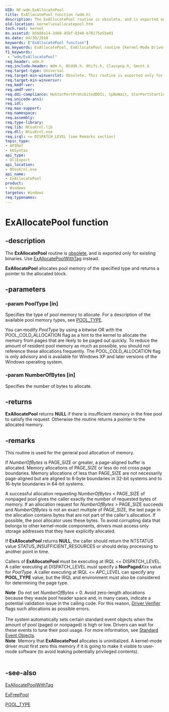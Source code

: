 ```yaml
---
UID: NF:wdm.ExAllocatePool
title: ExAllocatePool function (wdm.h)
description: The ExAllocatePool routine is obsolete, and is exported only for existing binaries. Use ExAllocatePoolWithTag instead.ExAllocatePool allocates pool memory of the specified type and returns a pointer to the allocated block.
old-location: kernel\exallocatepool.htm
tech.root: kernel
ms.assetid: b5b88a14-3d60-45bf-8340-b78175a55e01
ms.date: 04/30/2018
keywords: ["ExAllocatePool function"]
ms.keywords: ExAllocatePool, ExAllocatePool routine [Kernel-Mode Driver Architecture], k102_02ff5510-3d96-4a15-a0da-5da56e14b1b8.xml, kernel.exallocatepool, wdm/ExAllocatePool
f1_keywords:
 - "wdm/ExAllocatePool"
req.header: wdm.h
req.include-header: Wdm.h, Ntddk.h, Ntifs.h, Classpnp.h, Smcnt.h
req.target-type: Universal
req.target-min-winverclnt: Obsolete. This routine is exported only for existing binaries. Use ExAllocatePoolWithTag instead.
req.target-min-winversvr: 
req.kmdf-ver: 
req.umdf-ver: 
req.ddi-compliance: HwStorPortProhibitedDDIs, SpNoWait, StorPortStartIo
req.unicode-ansi: 
req.idl: 
req.max-support: 
req.namespace: 
req.assembly: 
req.type-library: 
req.lib: NtosKrnl.lib
req.dll: NtosKrnl.exe
req.irql: <= DISPATCH_LEVEL (see Remarks section)
topic_type:
- APIRef
- kbSyntax
api_type:
- DllExport
api_location:
- NtosKrnl.exe
api_name:
- ExAllocatePool
product:
- Windows
targetos: Windows
req.typenames: 
---
```


# ExAllocatePool function


## -description


The <b>ExAllocatePool</b> routine is <u>obsolete</u>, and is exported only for existing binaries. Use <a href="https://docs.microsoft.com/windows-hardware/drivers/ddi/wdm/nf-wdm-exallocatepoolwithtag">ExAllocatePoolWithTag</a> instead.

<b>ExAllocatePool</b> allocates pool memory of the specified type and returns a pointer to the allocated block.


## -parameters




### -param PoolType [in]

Specifies the type of pool memory to allocate. For a description of the available pool memory types, see <a href="https://docs.microsoft.com/windows-hardware/drivers/ddi/wdm/ne-wdm-_pool_type">POOL_TYPE</a>.

You can modify <i>PoolType</i> by using a bitwise OR with the POOL_COLD_ALLOCATION flag as a hint to the kernel to allocate the memory from pages that are likely to be paged out quickly. To reduce the amount of resident pool memory as much as possible, you should not reference these allocations frequently. The POOL_COLD_ALLOCATION flag is only advisory and is available for Windows XP and later versions of the Windows operating system.


### -param NumberOfBytes [in]

Specifies the number of bytes to allocate. 


## -returns



<b>ExAllocatePool</b> returns <b>NULL</b> if there is insufficient memory in the free pool to satisfy the request. Otherwise the routine returns a pointer to the allocated memory.




## -remarks



This routine is used for the general pool allocation of memory.

If <i>NumberOfBytes</i> is PAGE_SIZE or greater, a page-aligned buffer is allocated. Memory allocations of PAGE_SIZE or less do not cross page boundaries. Memory allocations of less than PAGE_SIZE are not necessarily page-aligned but are aligned to 8-byte boundaries in 32-bit systems and to 16-byte boundaries in 64-bit systems.

A successful allocation requesting <i>NumberOfBytes</i> < PAGE_SIZE of nonpaged pool gives the caller exactly the number of requested bytes of memory. If an allocation request for <i>NumberOfBytes</i> > PAGE_SIZE succeeds and <i>NumberOfBytes</i> is not an exact multiple of PAGE_SIZE, the last page in the allocation contains bytes that are not part of the caller's allocation. If possible, the pool allocator uses these bytes. To avoid corrupting data that belongs to other kernel-mode components, drivers must access only storage addresses that they have explicitly allocated.

If <b>ExAllocatePool</b> returns <b>NULL</b>, the caller should return the NTSTATUS value STATUS_INSUFFICIENT_RESOURCES or should delay processing to another point in time.

Callers of <b>ExAllocatePool</b> must be executing at IRQL <= DISPATCH_LEVEL. A caller executing at DISPATCH_LEVEL must specify a <b>NonPaged</b><i>Xxx</i> value for <i>PoolType</i>. A caller executing at IRQL <= APC_LEVEL can specify any <b>POOL_TYPE</b> value, but the IRQL and environment must also be considered for determining the page type.

<div class="alert"><b>Note</b>  Do not set <i>NumberOfBytes</i> = 0. Avoid zero-length allocations because they waste pool header space and, in many cases, indicate a potential validation issue in the calling code. For this reason, <a href="https://docs.microsoft.com/windows-hardware/drivers/what-s-new-in-driver-development">Driver Verifier</a> flags such allocations as possible errors.</div>
<div> </div>
The system automatically sets certain standard event objects when the amount of pool (paged or nonpaged) is high or low. Drivers can wait for these events to tune their pool usage. For more information, see <a href="https://docs.microsoft.com/windows-hardware/drivers/kernel/standard-event-objects">Standard Event Objects</a>.

<div class="alert"><b>Note</b>  Memory that <b>ExAllocatePool</b> allocates is uninitialized. A kernel-mode driver must first zero this memory if it is going to make it visible to user-mode software (to avoid leaking potentially privileged contents).</div>
<div> </div>



## -see-also




<a href="https://docs.microsoft.com/windows-hardware/drivers/ddi/wdm/nf-wdm-exallocatepoolwithtag">ExAllocatePoolWithTag</a>



<a href="https://docs.microsoft.com/windows-hardware/drivers/ddi/ntddk/nf-ntddk-exfreepool">ExFreePool</a>



<a href="https://docs.microsoft.com/windows-hardware/drivers/ddi/wdm/ne-wdm-_pool_type">POOL_TYPE</a>
 

 

